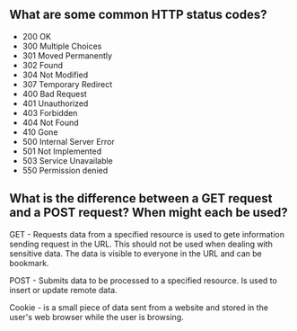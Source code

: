 ## What are some common HTTP status codes?


* 200 OK
* 300 Multiple Choices
* 301 Moved Permanently
* 302 Found
* 304 Not Modified
* 307 Temporary Redirect
* 400 Bad Request
* 401 Unauthorized
* 403 Forbidden
* 404 Not Found
* 410 Gone
* 500 Internal Server Error
* 501 Not Implemented
* 503 Service Unavailable
* 550 Permission denied

## What is the difference between a GET request and a POST request? When might each be used?

GET - Requests data from a specified resource is used to gete information sending request in the URL. This should not be used when dealing with sensitive data.  The data is visible to everyone in the URL and can be bookmark. 

POST - Submits data to be processed to a specified resource. Is used to insert or update remote data. 

Cookie - is a small piece of data sent from a website and stored in the user's web browser while the user is browsing.

